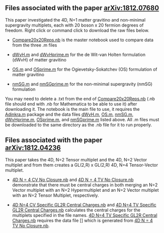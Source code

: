 ## Files associated with the paper [arXiv:1812.07680 ](https://arxiv.org/pdf/1812.07680.pdf)
This paper investigated the 4D, N=1 matter gravitino and non-minimal supergravity multiplets, each with 20 boson x 20 fermion degrees of freedom. Right click or command click to download the raw files below. 


* [Compare20x20Reps.nb](https://raw.githubusercontent.com/HEPTHools/Data/master/20x20/Compare20x20Reps.nb) is the master notebook used to compare data from the three .m files

* [dWvH.m](https://raw.githubusercontent.com/HEPTHools/Data/master/20x20/dWvH.m) and [dWvHprime.m](https://raw.githubusercontent.com/HEPTHools/Data/master/20x20/dWvHprime.m)  for the de Wit-van Holten formulation (dWvH) of matter gravitino 

* [OS.m](https://raw.githubusercontent.com/HEPTHools/Data/master/20x20/OS.m) and [OSprime.m](https://raw.githubusercontent.com/HEPTHools/Data/master/20x20/OSprime.m) for the Ogievetsky-Sokatchev (OS) formulation of matter gravitino

* [nmSG.m](https://raw.githubusercontent.com/HEPTHools/Data/master/20x20/nmSG.m) and [nmSGprime.m](https://raw.githubusercontent.com/HEPTHools/Data/master/20x20/nmSGprime.m) for the non-minimal supergravity (nmSG) formulation

You may need to delete a .txt from the end of [Compare20x20Reps.nb](https://raw.githubusercontent.com/HEPTHools/Data/master/20x20/Compare20x20Reps.nb)  (.nb file should end with .nb for Mathematica to be able to use it) after downloading it. The notebook is the main file to use, it requires the [Adinkra.m](https://hepthools.github.io/Adinkra/) package and the data files [dWvH.m](https://raw.githubusercontent.com/HEPTHools/Data/master/20x20/dWvH.m), [OS.m](https://raw.githubusercontent.com/HEPTHools/Data/master/20x20/OS.m), [nmSG.m](https://raw.githubusercontent.com/HEPTHools/Data/master/20x20/nmSG.m), [dWvHprime.m](https://raw.githubusercontent.com/HEPTHools/Data/master/20x20/dWvHprime.m), [OSprime.m](https://raw.githubusercontent.com/HEPTHools/Data/master/20x20/OSprime.m), and [nmSGprime.m](https://raw.githubusercontent.com/HEPTHools/Data/master/20x20/nmSGprime.m) listed above. All .m files must be downloaded to the same directory as the .nb file for it to run properly.


## Files associated with the paper [arXiv:1812.04236](https://arxiv.org/pdf/1812.04236.pdf)
This paper takes the 4D, N=2 Tensor multiplet and the 4D, N=2 Vector multiplet and from them creates a GL(2,R) x GL(2,R) 4D, N=4 Tensor-Vector multiplet.


* [4D N = 4 CV No Closure.nb](https://raw.githubusercontent.com/HEPTHools/Data/master/1812.04236/4D%20N%20%3D%204%20CV%20No%20Closure.nb) and [4D N = 4 TV No Closure.nb](https://raw.githubusercontent.com/HEPTHools/Data/master/1812.04236/4D%20N%20%3D%204%20TV%20No%20Closure.nb) demonstrate that there must be central charges in both merging an N=2 Vector multiplet with an N=2 Hypermultiplet and an N=2 Vector multiplet with an N=2 Tensor Multiplet, respectively.

* [4D N=4 CV Specific GL2R Central Charges.nb]() and [4D N=4 TV Specific GL2R Central Charges.nb]() calculates the central charges for the multiplets specified in the file names. [4D N=4 TV Specific GL2R Central Charges.nb]() requires the data file [] which is generated from [4D N = 4 TV No Closure.nb](https://raw.githubusercontent.com/HEPTHools/Data/master/1812.04236/4D%20N%20%3D%204%20TV%20No%20Closure.nb).

